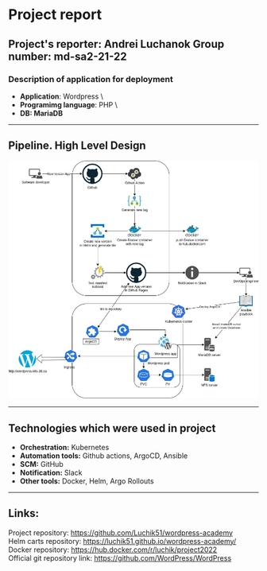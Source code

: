 # Project report

Project's reporter: **Andrei Luchanok**
Group number: **md-sa2-21-22**
---
### Description of application for deployment
- **Application**: Wordpress \
- **Programimg language**: PHP \
- **DB: MariaDB**
---
## Pipeline. High Level Design

![alt text](figures/Diagram.jpg)

---
## Technologies which were used in project
- **Orchestration:** Kubernetes
- **Automation tools:** Github actions, ArgoCD, Ansible
- **SCM:** GitHub
- **Notification:** Slack
- **Other tools:** Docker, Helm, Argo Rollouts
---

## Links: 
Project repository: https://github.com/Luchik51/wordpress-academy \
Helm carts repository: https://luchik51.github.io/wordpress-academy/ \
Docker repository: https://hub.docker.com/r/luchik/project2022 \
Official git repository link: https://github.com/WordPress/WordPress
